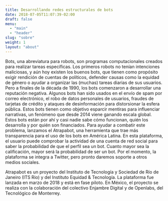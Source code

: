 ```yaml
---
title: Desarrollando redes estructurales de bots
date: 2018-07-05T11:07:39-02:00
draft: false
menu:
  - "main"
  - "header"
slug: "sobre"
weight: 1
layout: "about"
---
```


Bots, una abreviatura para robots, son programas computacionales creados para realizar tareas específicas. Los primeros robots no tenían intenciones maliciosas, y aún hoy existen los buenos bots, que tienen como propósito exigir rendición de cuentas de políticos, defender causas como la equidad de género o ayudar a organizar las (muchas) tareas diarias de sus usuarios. Pero a finales de la década de 1990, los bots comenzaron a desarrollar una reputación negativa. Algunos bots han sido usados en el envío de spam por correo electrónico, el robo de datos personales de usuarios, fraudes de tarjetas de crédito y ataques de desinformación para distorsionar la esfera pública. Estos bots tienen como objetivo esparcir mentiras para influenciar narrativas, un fenómeno que desde 2014 viene ganando escala global. Estos bots están por ahí y casi nadie sabe cómo funcionan, quién los desarrolla y por quién son financiados. Para ayudar a combatir este problema, lanzamos el Atrapabot, una herramienta que trae más transparencia para el uso de los bots en América Latina.
En esta plataforma, el usuario puede comprobar la actividad de una cuenta de red social para saber la probabilidad de que el perfil sea un bot. Cuanto mayor sea la calificación, mayor será la probabilidad de ser un bot. Por el momento, la plataforma se integra a Twitter, pero pronto daremos soporte a otros medios sociales.

Atrapabot es un proyecto del Instituto de Tecnología y Sociedad de Río de Janeiro (ITS Rio) y del Instituto Equidad & Tecnología. La plataforma fue lanzada en marzo de 2018 y está en fase piloto. En México, el proyecto se realiza con la colaboración del colectivo Enjambre Digital y de Openlabs, del Tecnológico de Monterrey.
